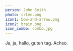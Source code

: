 ```yaml
---
person: John Smith
photo: crtmn.png
icon1: bow-and-arrow.png
icon2: brain.png
icon_combo: combo.jpg
---
```


Ja, ja, hallo, guten tag. Achso.
